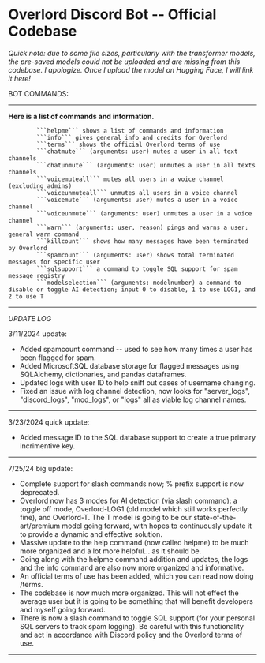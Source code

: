 # Overlord Discord Bot -- Official Codebase
*Quick note: due to some file sizes, particularly with the transformer models, the pre-saved models could not be uploaded and are missing from this codebase. I apologize.*
*Once I upload the model on Hugging Face, I will link it here!*

BOT COMMANDS:
____________________________________________________________________

**Here is a list of commands and information.**
            
            ```helpme``` shows a list of commands and information
            ```info``` gives general info and credits for Overlord
            ```terms``` shows the official Overlord terms of use
            ```chatmute``` (arguments: user) mutes a user in all text channels
            ```chatunmute``` (arguments: user) unmutes a user in all texts channels
            ```voicemuteall``` mutes all users in a voice channel (excluding admins)
            ```voiceunmuteall``` unmutes all users in a voice channel
            ```voicemute``` (arguments: user) mutes a user in a voice channel
            ```voiceunmute``` (arguments: user) unmutes a user in a voice channel
            ```warn``` (arguments: user, reason) pings and warns a user; general warn command
            ```killcount``` shows how many messages have been terminated by Overlord
            ```spamcount``` (arguments: user) shows total terminated messages for specific user
            ```sqlsupport``` a command to toggle SQL support for spam message registry
            ```modelselection``` (arguments: modelnumber) a command to disable or toggle AI detection; input 0 to disable, 1 to use LOG1, and 2 to use T
            
____________________________________________________________________
*UPDATE LOG*

3/11/2024 update:

- Added spamcount command -- used to see how many times a user has been flagged for spam.
- Added MicrosoftSQL database storage for flagged messages using SQLAlchemy, dictionaries, and pandas dataframes.
- Updated logs with user ID to help sniff out cases of username changing.
- Fixed an issue with log channel detection, now looks for "server_logs", "discord_logs", "mod_logs", or  "logs" all as viable log channel names.

____________________________________________________________________

3/23/2024 quick update:

- Added message ID to the SQL database support to create a true primary incrimentive key.
_____________________________________________________________________

7/25/24 big update:

- Complete support for slash commands now; % prefix support is now deprecated.
- Overlord now has 3 modes for AI detection (via slash command): a toggle off mode, Overlord-LOG1 (old model which still works perfectly fine), and Overlord-T. The T model is going to be our state-of-the-art/premium model going forward, with hopes to continuously update it to provide a dynamic and effective solution.
- Massive update to the help command (now called helpme) to be much more organized and a lot more helpful... as it should be.
- Going along with the helpme command addition and updates, the logs and the info command are also now more organized and informative.
- An official terms of use has been added, which you can read now doing /terms.
- The codebase is now much more organized. This will not effect the average user but it is going to be something that will benefit developers and myself going forward.
- There is now a slash command to toggle SQL support (for your personal SQL servers to track spam logging). Be careful with this functionality and act in accordance with Discord policy and the Overlord terms of use.
_____________________________________________________________________

